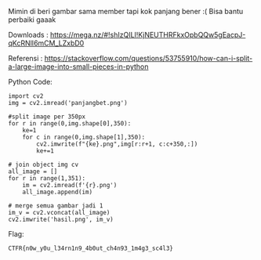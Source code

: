 Mimin di beri gambar sama member tapi kok panjang bener :( Bisa bantu perbaiki gaaak

Downloads : https://mega.nz/#!shIzQILI!KjNEUTHRFkxOpbQQw5gEacpJ-qKcRNlI6mCM_LZxbD0

Referensi : https://stackoverflow.com/questions/53755910/how-can-i-split-a-large-image-into-small-pieces-in-python

Python Code:

```
import cv2
img = cv2.imread('panjangbet.png')

#split image per 350px
for r in range(0,img.shape[0],350):
    ke=1
    for c in range(0,img.shape[1],350):
        cv2.imwrite(f"{ke}.png",img[r:r+1, c:c+350,:])
        ke+=1

# join object img cv
all_image = []
for r in range(1,351):
    im = cv2.imread(f'{r}.png')
    all_image.append(im)

# merge semua gambar jadi 1
im_v = cv2.vconcat(all_image)
cv2.imwrite('hasil.png', im_v)
```

Flag:
```
CTFR{n0w_y0u_l34rn1n9_4b0ut_ch4n93_1m4g3_sc4l3}
```